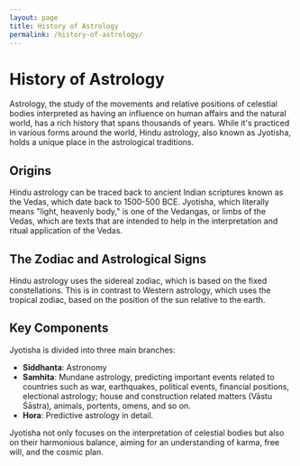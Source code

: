 ```yaml
---
layout: page
title: History of Astrology
permalink: /history-of-astrology/
---
```


# History of Astrology

Astrology, the study of the movements and relative positions of celestial bodies interpreted as having an influence on human affairs and the natural world, has a rich history that spans thousands of years. While it's practiced in various forms around the world, Hindu astrology, also known as Jyotisha, holds a unique place in the astrological traditions.

## Origins

Hindu astrology can be traced back to ancient Indian scriptures known as the Vedas, which date back to 1500-500 BCE. Jyotisha, which literally means "light, heavenly body," is one of the Vedangas, or limbs of the Vedas, which are texts that are intended to help in the interpretation and ritual application of the Vedas.

## The Zodiac and Astrological Signs

Hindu astrology uses the sidereal zodiac, which is based on the fixed constellations. This is in contrast to Western astrology, which uses the tropical zodiac, based on the position of the sun relative to the earth.

## Key Components

Jyotisha is divided into three main branches:

- **Siddhanta**: Astronomy
- **Samhita**: Mundane astrology, predicting important events related to countries such as war, earthquakes, political events, financial positions, electional astrology; house and construction related matters (Vāstu Śāstra), animals, portents, omens, and so on.
- **Hora**: Predictive astrology in detail.

Jyotisha not only focuses on the interpretation of celestial bodies but also on their harmonious balance, aiming for an understanding of karma, free will, and the cosmic plan.
